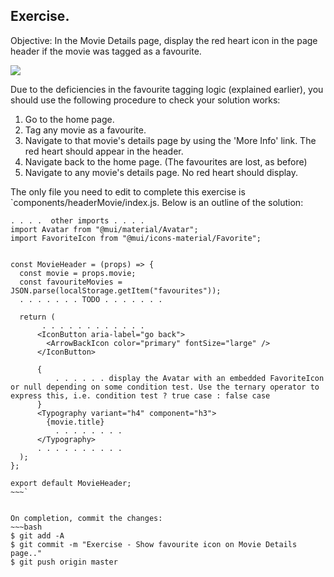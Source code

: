 ## Exercise.

Objective: In the Movie Details page, display the red heart icon in the page header if the movie was tagged as a favourite.

![][exercise]

Due to the deficiencies in the favourite tagging logic (explained earlier), you should use the following procedure to check your solution works:

1. Go to the home page.
1. Tag any movie as a favourite.
1. Navigate to that movie's details page by using the 'More Info' link. The red heart should appear in the header.
1. Navigate back to the home page. (The favourites are lost, as before)
1. Navigate to any movie's details page. No red heart should display.

The only file you need to edit to complete this exercise is `components/headerMovie/index.js. Below is an outline of the solution:


~~~
. . . .  other imports . . . . 
import Avatar from "@mui/material/Avatar";
import FavoriteIcon from "@mui/icons-material/Favorite";


const MovieHeader = (props) => {
  const movie = props.movie;
  const favouriteMovies = JSON.parse(localStorage.getItem("favourites")); 
  . . . . . . . TODO . . . . . . . 

  return (
       . . . . . . . . . . . .
      <IconButton aria-label="go back">
        <ArrowBackIcon color="primary" fontSize="large" />
      </IconButton>

      { 
          . . . . . . display the Avatar with an embedded FavoriteIcon or null depending on some condition test. Use the ternary operator to express this, i.e. condition test ? true case : false case
      }
      <Typography variant="h4" component="h3">
        {movie.title}
          . . . . . . . . 
      </Typography>
      . . . . . . . . . . 
  );
};

export default MovieHeader;
~~~`


On completion, commit the changes:
~~~bash
$ git add -A
$ git commit -m "Exercise - Show favourite icon on Movie Details page.."
$ git push origin master
~~~

[exercise]: ./img/exercise.png